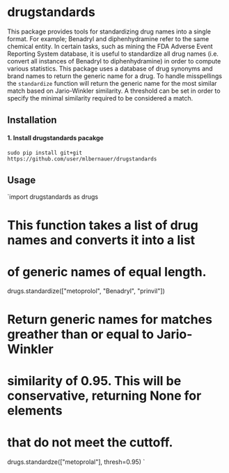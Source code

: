 # drugstandards
 This package provides tools for standardizing drug names into a single format.  For example; Benadryl and diphenhydramine refer to the same chemical entity. In certain tasks, such as mining the FDA Adverse Event Reporting System database, it is useful to standardize all drug names (i.e. convert all instances of Benadryl to diphenhydramine) in order to compute various statistics. This package uses a database of drug synonyms and brand names to return the generic name for a drug. To handle misspellings the `standardize` function will return the generic name for the most similar match based on Jario-Winkler similarity. A threshold can be set in order to specify the minimal similarity required to be considered a match.

## Installation

#### 1. Install drugstandards pacakge
`sudo pip install git+git https://github.com/user/mlbernauer/drugstandards`

## Usage
`import drugstandards as drugs

# This function takes a list of drug names and converts it into a list
# of generic names of equal length.
drugs.standardize(["metoprolol", "Benadryl", "prinvil"])

# Return generic names for matches greather than or equal to Jario-Winkler
# similarity of 0.95.  This will be conservative, returning None for elements
# that do not meet the cuttoff.
drugs.standardze(["metoprolal"], thresh=0.95)
`
